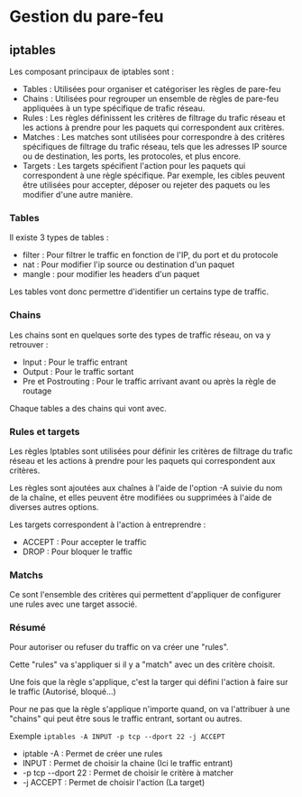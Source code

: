 # Gestion du pare-feu

## iptables

Les composant principaux de iptables sont :

* Tables : Utilisées pour organiser et catégoriser les règles de pare-feu
* Chains : Utilisées pour regrouper un ensemble de règles de pare-feu appliquées à un type spécifique de trafic réseau.
* Rules : Les règles définissent les critères de filtrage du trafic réseau et les actions à prendre pour les paquets qui correspondent aux critères.
* Matches : Les matches sont utilisées pour correspondre à des critères spécifiques de filtrage du trafic réseau, tels que les adresses IP source ou de destination, les ports, les protocoles, et plus encore.
* Targets : Les targets spécifient l'action pour les paquets qui correspondent à une règle spécifique. Par exemple, les cibles peuvent être utilisées pour accepter, déposer ou rejeter des paquets ou les modifier d'une autre manière.

### Tables

Il existe 3 types de tables :

* filter : Pour filtrer le traffic en fonction de l'IP, du port et du protocole
* nat : Pour modifier l'ip source ou destination d'un paquet
* mangle : pour modifier les headers d'un paquet

Les tables vont donc permettre d'identifier un certains type de traffic.

### Chains

Les chains sont en quelques sorte des types de traffic réseau, on va y retrouver :

* Input : Pour le traffic entrant
* Output : Pour le traffic sortant
* Pre et Postrouting : Pour le traffic arrivant avant ou après la règle de routage

Chaque tables a des chains qui vont avec. 

### Rules et targets

Les règles Iptables sont utilisées pour définir les critères de filtrage du trafic réseau et les actions à prendre pour les paquets qui correspondent aux critères. 

Les règles sont ajoutées aux chaînes à l'aide de l'option -A suivie du nom de la chaîne, et elles peuvent être modifiées ou supprimées à l'aide de diverses autres options.

Les targets correspondent à l'action à entreprendre :

* ACCEPT : Pour accepter le traffic
* DROP : Pour bloquer le traffic 

### Matchs

Ce sont l'ensemble des critères qui permettent d'appliquer de configurer une rules avec une target associé.

### Résumé

Pour autoriser ou refuser du traffic on va créer une "rules".

Cette "rules" va s'appliquer si il y a "match" avec un des critère choisit.

Une fois que la règle s'applique, c'est la targer qui défini l'action à faire sur le traffic (Autorisé, bloqué...)

Pour ne pas que la règle s'applique n'importe quand, on va l'attribuer à une "chains" qui peut être sous le traffic entrant, sortant ou autres.

Exemple `iptables -A INPUT -p tcp --dport 22 -j ACCEPT`

* iptable -A : Permet de créer une rules
* INPUT : Permet de choisir la chaine (Ici le traffic entrant)
* -p tcp --dport 22 : Permet de choisir le critère à matcher
* -j ACCEPT : Permet de choisir l'action (La target)
